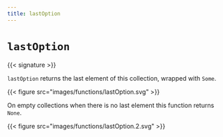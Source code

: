 ```yaml
---
title: lastOption
---
```


# `lastOption`

{{< signature >}}

`lastOption` returns the last element of this collection, wrapped with `Some`.

{{< figure src="images/functions/lastOption.svg" >}}

On empty collections when there is no last element this function returns `None`.

{{< figure src="images/functions/lastOption.2.svg" >}}
